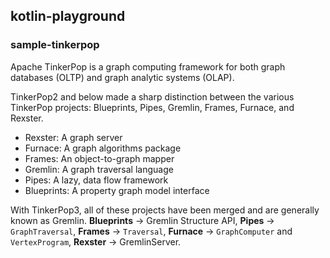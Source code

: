 ## kotlin-playground

### sample-tinkerpop

Apache TinkerPop is a graph computing framework for both graph databases (OLTP) and
graph analytic systems (OLAP).

TinkerPop2 and below made a sharp distinction between the various TinkerPop projects:
Blueprints, Pipes, Gremlin, Frames, Furnace, and Rexster.

- Rexster: A graph server
- Furnace: A graph algorithms package
- Frames: An object-to-graph mapper
- Gremlin: A graph traversal language
- Pipes: A lazy, data flow framework
- Blueprints: A property graph model interface

With TinkerPop3, all of these projects have been merged and are generally known as Gremlin.
**Blueprints** → Gremlin Structure API, **Pipes** → `GraphTraversal`, **Frames** → `Traversal`,
**Furnace** → `GraphComputer` and `VertexProgram`, **Rexster** → GremlinServer.
